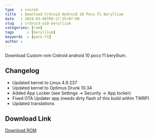 ```yaml
---
type   : cusrom
title  : Download Crdroid Android 10 Poco F1 Beryllium
date   : 2024-03-06T09:17:35+07:00
slug   : crdroid-a10-beryllium
categories: [rom]
tags      : [beryllium]
keywords  : [poco F1]
author : 
---
```


Download Custom rom Crdroid android 10 poco f1 beryllium.

## Changelog
- Updated kernel to Linux 4.9.237
- Updated kernel to Optimus Drunk 10.34
- Added App Locker (see Settings -> Security -> App locker)
- Fixed OTA Updater app (needs dirty flash of this build within TWRP)
- Updated translations


## Download Link
[Download ROM](https://sourceforge.net/projects/crdroid/files/beryllium/6.x/crDroidAndroid-10.0-20200926-beryllium-v6.10.zip/download)
